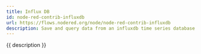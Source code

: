```yaml
---
title: Influx DB
id: node-red-contrib-influxdb
url: https://flows.nodered.org/node/node-red-contrib-influxdb
description: Save and query data from an influxdb time series database.   
---
```


{{ description }}